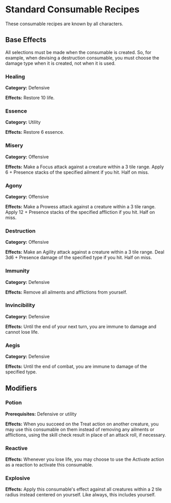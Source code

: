 # Standard Consumable Recipes

These consumable recipes are known by all characters.

## Base Effects

All selections must be made when the consumable is created.
So, for example, when devising a destruction consumable, you must choose the damage type when it is created, not when it is used.

### Healing

**Category:** Defensive

**Effects:** Restore 10 life.

### Essence

**Category:** Utility

**Effects:** Restore 6 essence.

### Misery

**Category:** Offensive

**Effects:** Make a Focus attack against a creature within a 3 tile range. Apply 6 + Presence stacks of the specified ailment if you hit. Half on miss.

### Agony

**Category:** Offensive

**Effects:** Make a Prowess attack against a creature within a 3 tile range. Apply 12 + Presence stacks of the specified affliction if you hit. Half on miss.

### Destruction

**Category:** Offensive

**Effects:** Make an Agility attack against a creature within a 3 tile range. Deal 3d6 + Presence damage of the specified type if you hit. Half on miss.

### Immunity

**Category:** Defensive

**Effects:** Remove all ailments and afflictions from yourself.

### Invincibility

**Category:** Defensive

**Effects:** Until the end of your next turn, you are immune to damage and cannot lose life.

### Aegis

**Category:** Defensive

**Effects:** Until the end of combat, you are immune to damage of the specified type.

## Modifiers

### Potion

**Prerequisites:** Defensive or utility

**Effects:** When you succeed on the Treat action on another creature, you may use this consumable on them instead of removing any ailments or afflictions, using the skill check result in place of an attack roll, if necessary.

### Reactive

**Effects:** Whenever you lose life, you may choose to use the Activate action as a reaction to activate this consumable.

### Explosive

**Effects:** Apply this consumable's effect against all creatures within a 2 tile radius instead centered on yourself. Like always, this includes yourself.
